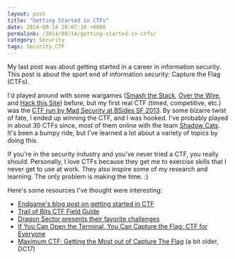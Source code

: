 ```yaml
---
layout: post
title: "Getting Started in CTFs"
date: 2014-09-14 20:07:10 +0000
permalink: /2014/09/14/getting-started-in-ctfs/
category: Security
tags: Security,CTF
---
```

My last post was about getting started in a career in information security.  This post is about the sport end of information security: Capture the Flag (CTFs).

I'd played around with some wargames ([Smash the Stack](http://smashthestack.org/), [Over the Wire](http://overthewire.org/wargames/), and [Hack this Site](https://www.hackthissite.org/)) before, but my first real CTF (timed, competitive, etc.) was the [CTF run by Mad Security at BSides SF 2013](https://systemoverlord.com/blog/2013/03/02/bsides-sf-ctf-by-mad-security-part-1/).  By some bizarre twist of fate, I ended up winning the CTF, and I was hooked.  I've probably played in about 30 CTFs since, most of them online with the team [Shadow Cats](https://ctftime.org/team/4710).  It's been a bumpy ride, but I've learned a lot about a variety of topics by doing this.

If you're in the security industry and you've never tried a CTF, you really should.  Personally, I love CTFs because they get me to exercise skills that I never get to use at work.  They also inspire some of my research and learning.  The only problem is making the time. :)

Here's some resources I've thought were interesting:

- [Endgame's blog post on getting started in CTF](http://www.endgame.com/blog/how-to-get-started-in-ctf.html)
- [Trail of Bits CTF Field Guide](https://trailofbits.github.io/ctf/)
- [Dragon Sector presents their favorite challenges](https://www.youtube.com/watch?v=h6oLWmzgDGc)
- [If You Can Open the Terminal, You Can Capture the Flag: CTF for Everyone](https://www.youtube.com/watch?v=b--MeumOcVM)
- [Maximum CTF: Getting the Most out of Capture The Flag](https://www.youtube.com/watch?v=ZIFQuraUJLU) (a bit older, DC17)
